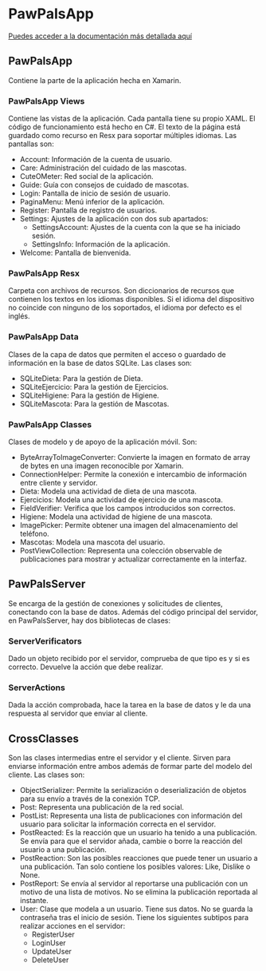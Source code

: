 # PawPalsApp

[Puedes acceder a la documentación más detallada aquí](https://asanchezbdam1.github.io/PawPalsApp/)

## PawPalsApp

Contiene la parte de la aplicación hecha en Xamarin.

### PawPalsApp Views

Contiene las vistas de la aplicación. Cada pantalla tiene su propio XAML. El código de funcionamiento está hecho en C#. El texto de la página está guardado como recurso en Resx para soportar múltiples idiomas. Las pantallas son:

- Account: Información de la cuenta de usuario.
- Care: Administración del cuidado de las mascotas.
- CuteOMeter: Red social de la aplicación.
- Guide: Guía con consejos de cuidado de mascotas.
- Login: Pantalla de inicio de sesión de usuario.
- PaginaMenu: Menú inferior de la aplicación.
- Register: Pantalla de registro de usuarios.
- Settings: Ajustes de la aplicación con dos sub apartados:
  - SettingsAccount: Ajustes de la cuenta con la que se ha iniciado sesión.
  - SettingsInfo: Información de la aplicación.
- Welcome: Pantalla de bienvenida.

### PawPalsApp Resx

Carpeta con archivos de recursos. Son diccionarios de recursos que contienen los textos en los idiomas disponibles. Si el idioma del dispositivo no coincide con ninguno de los soportados, el idioma por defecto es el inglés.

### PawPalsApp Data

Clases de la capa de datos que permiten el acceso o guardado de información en la base de datos SQLite. Las clases son:

- SQLiteDieta: Para la gestión de Dieta.
- SQLiteEjercicio: Para la gestión de Ejercicios.
- SQLiteHigiene: Para la gestión de Higiene.
- SQLiteMascota: Para la gestión de Mascotas.

### PawPalsApp Classes

Clases de modelo y de apoyo de la aplicación móvil. Son:

- ByteArrayToImageConverter: Convierte la imagen en formato de array de bytes en una imagen reconocible por Xamarin.
- ConnectionHelper: Permite la conexión e intercambio de información entre cliente y servidor.
- Dieta: Modela una actividad de dieta de una mascota.
- Ejercicios: Modela una actividad de ejercicio de una mascota.
- FieldVerifier: Verifica que los campos introducidos son correctos.
- Higiene: Modela una actividad de higiene de una mascota.
- ImagePicker: Permite obtener una imagen del almacenamiento del teléfono.
- Mascotas: Modela una mascota del usuario.
- PostViewCollection: Representa una colección observable de publicaciones para mostrar y actualizar correctamente en la interfaz.

## PawPalsServer

Se encarga de la gestión de conexiones y solicitudes de clientes, conectando con la base de datos. Además del código principal del servidor, en PawPalsServer, hay dos bibliotecas de clases:

### ServerVerificators

Dado un objeto recibido por el servidor, comprueba de que tipo es y si es correcto. Devuelve la acción que debe realizar.

### ServerActions

Dada la acción comprobada, hace la tarea en la base de datos y le da una respuesta al servidor que enviar al cliente.

## CrossClasses

Son las clases intermedias entre el servidor y el cliente. Sirven para enviarse información entre ambos además de formar parte del modelo del cliente. Las clases son:

- ObjectSerializer: Permite la serialización o deserialización de objetos para su envío a través de la conexión TCP.
- Post: Representa una publicación de la red social.
- PostList: Representa una lista de publicaciones con información del usuario para solicitar la información correcta en el servidor.
- PostReacted: Es la reacción que un usuario ha tenido a una publicación. Se envía para que el servidor añada, cambie o borre la reacción del usuario a una publicación.
- PostReaction: Son las posibles reacciones que puede tener un usuario a una publicación. Tan solo contiene los posibles valores: Like, Dislike o None.
- PostReport: Se envía al servidor al reportarse una publicación con un motivo de una lista de motivos. No se elimina la publicación reportada al instante.
- User: Clase que modela a un usuario. Tiene sus datos. No se guarda la contraseña tras el inicio de sesión. Tiene los siguientes subtipos para realizar acciones en el servidor:
  - RegisterUser
  - LoginUser
  - UpdateUser
  - DeleteUser
